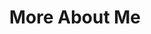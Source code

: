 ---
title: "More About Me"  # Add a page title.
type: "widget_page"  # Page type is a Widget Page
---